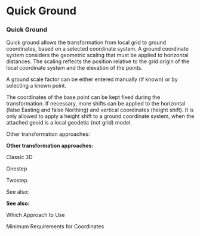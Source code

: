 # Quick Ground

### Quick Ground

Quick ground allows the transformation from local grid to ground coordinates, based on a selected coordinate system. A ground coordinate system considers the geometric scaling that must be applied to horizontal distances. The scaling reflects the position relative to the grid origin of the local coordinate system and the elevation of the points.

A ground scale factor can be either entered manually (if known) or by selecting a known point.

The coordinates of the base point can be kept fixed during the transformation. If necessary, more shifts can be applied to the horizontal (false Easting and false Northing) and vertical coordinates (height shift). It is only allowed to apply a height shift to a ground coordinate system, when the attached geoid is a local geodetic (not grid) model.

Other transformation approaches:

**Other transformation approaches:**

Classic 3D

Onestep

Twostep

See also:

**See also:**

Which Approach to Use

Minimum Requirements for Coordinates

